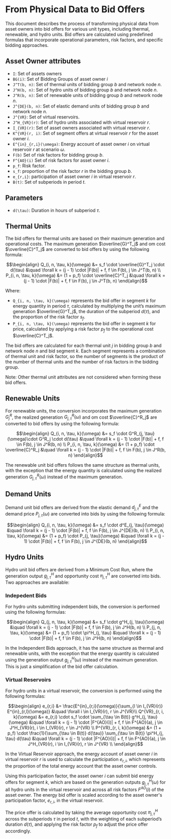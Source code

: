 # From Physical Data to Bid Offers

This document describes the process of transforming physical data from asset owners into bid offers for various unit types, including thermal, renewable, and hydro units. 
Bid offers are calculated using predefined formulas that incorporate operational parameters, risk factors, and specific bidding approaches.


## Asset Owner attributes

- ``I``: Set of assets owners
- ``BG(i)``: Set of Bidding Groups of asset owner $i$
- ``J^T(b, n)``: Set of thermal units of bidding group $b$ and network node $n$.
- ``J^H(b, n)``: Set of hydro units of bidding group $b$ and network node $n$.
- ``J^R(b, n)``: Set of renewable units of bidding group $b$ and network node $n$.
- ``J^{DE}(b, n)``: Set of elastic demand units of bidding group $b$ and network node $n$.
- ``J^{VR}``: Set of virtual reservoirs.
- ``J^H_{VR}(r)``: Set of hydro units associated with virtual reservoir $r$.
- ``I_{VR}(r)``: Set of asset owners associated with virtual reservoir $r$.
- ``K^{VR}(r, i)``: Set of segment offers at virtual reservoir $r$ for the asset owner $i$.
- ``E^{in}_{r,i}(\omega)``: Energy account of asset owner $i$ on virtual reservoir $r$ at scenario $\omega$.
- ``F(b)`` Set of risk factors for bidding group $b$.
- ``F^{AO}(i)`` Set of risk factors for asset owner $i$.
- ``p_f``: Risk factor.
- ``s_f``: proportion of the risk factor $r$ in the bidding group $b$.
- ``e_{r,i}``: participation of asset owner $i$ in virtual reservoir $r$.
- ``B(t)``: Set of subperiods in period $t$.

## Parameters

- ``d(\tau)``: Duration in hours of subperiod $\tau$.

## Thermal Units

The bid offers for thermal units are based on their maximum generation and operational costs. 
The maximum generation $\overline{G}^T_j$ and om cost $\overline{C}^T_j$ are converted to bid offers by using the following formula:

```math
\begin{align}
Q_{i, n, \tau, k}(\omega) &= s_f \cdot \overline{G}^T_j \cdot d(\tau) &\quad \forall k = (j - 1) \cdot |F(b)| + f, f \in F(b), j \in J^T(b, n)  \\
P_{i, n, \tau, k}(\omega) &= (1 + p_f) \cdot \overline{C}^T_j &\quad \forall k = (j - 1) \cdot |F(b)| + f, f \in F(b), j \in J^T(b, n)
\end{align}
```

Where:
- ``Q_{i, n, \tau, k}(\omega)``  represents the bid offer in segment $k$ for energy quantity in period $\tau$, calculated by multiplying the unit’s maximum generation $\overline{G}^T_j$, the duration of the subperiod $d(\tau)$, and the proportion of the risk factor $s_f$.
- ``P_{i, n, \tau, k}(\omega)`` represents the bid offer in segment $k$ for price, calculated by applying a risk factor $p_f$ to the operational cost $\overline{C}^T_j$.

The bid offers are calculated for each thermal unit $j$ in bidding group $b$ and network node $n$ and bid segment $k$.
Each segment represents a combination of thermal unit and risk factor, so the number of segments is the product of the number of thermal units and the number of risk factors in the bidding group.

Note: Other thermal unit attributes are not considered when forming these bid offers.

## Renewable Units

For renewable units, the conversion incorporates the maximum generation $G^R_j$, the realized generation $G^R_{j, \tau}(\omega)$ and om cost $\overline{C}^R_j$ are converted to bid offers by using the following formula:

```math
\begin{align}
Q_{i, n, \tau, k}(\omega) &= s_f \cdot G^R_{j, \tau}(\omega)\cdot G^R_j \cdot d(\tau) &\quad \forall k = (j - 1) \cdot |F(b)| + f, f \in F(b), j \in J^R(b, n)  \\
P_{i, n, \tau, k}(\omega) &= (1 + p_f) \cdot \overline{C}^R_j &\quad \forall k = (j - 1) \cdot |F(b)| + f, f \in F(b), j \in J^R(b, n)
\end{align}
```

The renewable unit bid offers follows the same structure as thermal units, with the exception that the energy quantity is calculated using the realized generation $G^R_{j, \tau}(\omega)$ instead of the maximum generation.

## Demand Units

Demand unit bid offers are derived from the elastic demand $d^E_{j, \tau}$ and the demand price $P_{j, \tau}(\omega)$ are converted into bids by using the following formula:

```math
\begin{align}
Q_{i, n, \tau, k}(\omega) &= s_f \cdot d^E_{j, \tau}(\omega) &\quad \forall k = (j - 1) \cdot |F(b)| + f, f \in F(b), j \in J^{DE}(b, n)  \\
P_{i, n, \tau, k}(\omega) &= (1 + p_f) \cdot P_{j, \tau}(\omega) &\quad \forall k = (j - 1) \cdot |F(b)| + f, f \in F(b), j \in J^{DE}(b, n)
\end{align}
```

## Hydro Units

Hydro unit bid offers are derived from a Minimum Cost Run, where the generation output $g^H_{j, \tau}$ and opportunity cost $\pi^H_{j, \tau}$ are converted into bids. Two approaches are available:

### Indepedent Bids

For hydro units submitting independent bids, the conversion is performed using the following formulas:

```math
\begin{align}
Q_{j, n, \tau, k}(\omega) &= s_f \cdot g^H_{j, \tau}(\omega) &\quad \forall k = (j - 1) \cdot |F(b)| + f, f \in F(b), j \in J^H(b, n)  \\
P_{j, n, \tau, k}(\omega) &= (1 + p_f) \cdot \pi^H_{j, \tau} &\quad \forall k = (j - 1) \cdot |F(b)| + f, f \in F(b), j \in J^H(b, n)
\end{align}
```

In the Independent Bids approach, it has the same structure as thermal and renewable units, with the exception that the energy quantity is calculated using the generation output $g^H_{j, \tau}(\omega)$ instead of the maximum generation. This is just a simplification of the bid offer calculation. 

### Virtual Reservoirs

For hydro units in a virtual reservoir, the conversion is performed using the following formulas:

```math
\begin{align}
e_{r,i} &= \frac{E^{in}_{r,i}(\omega)}{\sum_{l \in I_{VR}(r)} E^{in}_{r,l}(\omega)} &\quad \forall i \in I_{VR}(r), r \in J^{VR}\\
Q^{VR}_{r, i, k}(\omega) &= e_{r,i} \cdot s_f \cdot \sum_{\tau \in B(t)} g^H_{j, \tau}(\omega) &\quad \forall k = (j - 1) \cdot |F^{AO}(i)| + f, f \in F^{AO}(a), j \in J^H_{VR}(r), i \in I_{VR}(r), r \in J^{VR}  \\
P^{VR}_{r, i, k}(\omega) &= (1 + p_f) \cdot  \frac{1}{\sum_{\tau \in B(t)} d(\tau)} \sum_{\tau \in B(t)} \pi^H_{j, \tau} d(\tau) &\quad \forall k = (j - 1) \cdot |F^{AO}(i)| + f, f \in F^{AO}(a), j \in J^H_{VR}(r), i \in I_{VR}(r), r \in J^{VR}  \\
\end{align}
```

In the Virtual Reservoir approach, the energy account of asset owner $i$ in virtual reservoir $r$ is used to calculate the participation $e_{r,i}$, which represents the proportion of the total energy account that the asset owner controls.

Using this participation factor, the asset owner $i$ can submit bid energy offers for segment $k$, which are based on the generation outputs $g^H_{j, \tau}(\omega)$ for all hydro units in the virtual reservoir and across all risk factors $F^{AO}(i)$ of the asset owner.
The energy bid offer is scaled according to the asset owner's participation factor, $e_{r,i}$, in the virtual reservoir.

The price offer is calculated by taking the average opportunity cost $\pi^H_{j, \tau}$ across the subperiods $\tau$ in period $t$, with the weighting of each subperiod’s duration $d(\tau)$, and applying the risk factor $p_f$ to adjust the price offer accordingly.